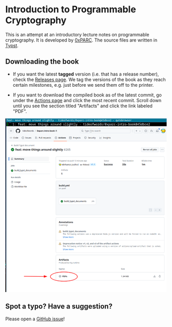 # Introduction to Programmable Cryptography

This is an attempt at an introductory lecture notes on programmable cryptography.
It is developed by [0xPARC](https://0xparc.org/).
The source files are written in [Typst](https://typst.app).

## Downloading the book

- If you want the latest **tagged** version (i.e. that has a release number),
  check the [Releases page](https://github.com/tideofwords/0xparc-intro-book/releases/).
  We tag the versions of the book as they reach certain milestones,
  e.g. just before we send them off to the printer.

- If you want to download the compiled book as of the latest commit,
  go under the [Actions page](https://github.com/tideofwords/0xparc-intro-book/actions)
  and click the most recent commit.
  Scroll down until you see the section titled "Artifacts" and
  click the link labeled "PDF".

![Where to find artifacts for the latest compiled build.](artifacts.png)

## Spot a typo? Have a suggestion?

Please open a [GitHub issue](https://github.com/tideofwords/0xparc-intro-book/issues)!
